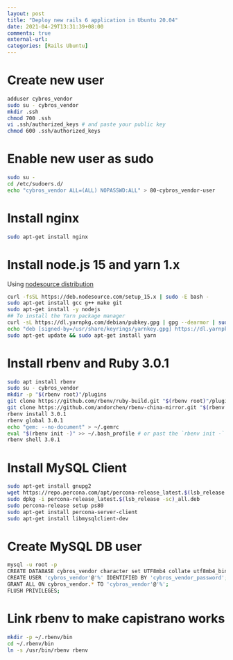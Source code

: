 ```yaml
---
layout: post
title: "Deploy new rails 6 application in Ubuntu 20.04"
date: 2021-04-29T13:31:39+08:00
comments: true
external-url: 
categories: [Rails Ubuntu]
---
```


# Create new user

```bash
adduser cybros_vendor
sudo su - cybros_vendor
mkdir .ssh
chmod 700 .ssh
vi .ssh/authorized_keys # and paste your public key
chmod 600 .ssh/authorized_keys
```

# Enable new user as sudo

```bash
sudo su -
cd /etc/sudoers.d/
echo "cybros_vendor ALL=(ALL) NOPASSWD:ALL" > 80-cybros_vendor-user
```

# Install nginx

```bash
sudo apt-get install nginx
```

# Install node.js 15 and yarn 1.x

Using [nodesource distribution](https://github.com/nodesource/distributions/blob/master/README.md#debinstall)

```bash
curl -fsSL https://deb.nodesource.com/setup_15.x | sudo -E bash -
sudo apt-get install gcc g++ make git
sudo apt-get install -y nodejs
## To install the Yarn package manager
curl -sL https://dl.yarnpkg.com/debian/pubkey.gpg | gpg --dearmor | sudo tee /usr/share/keyrings/yarnkey.gpg >/dev/null
echo "deb [signed-by=/usr/share/keyrings/yarnkey.gpg] https://dl.yarnpkg.com/debian stable main" | sudo tee /etc/apt/sources.list.d/yarn.list
sudo apt-get update && sudo apt-get install yarn
```

# Install rbenv and Ruby 3.0.1

```bash
sudo apt install rbenv
sudo su - cybros_vendor
mkdir -p "$(rbenv root)"/plugins
git clone https://github.com/rbenv/ruby-build.git "$(rbenv root)"/plugins/ruby-build
git clone https://github.com/andorchen/rbenv-china-mirror.git "$(rbenv root)"/plugins/rbenv-china-mirror
rbenv install 3.0.1
rbenv global 3.0.1
echo "gem: --no-document" > ~/.gemrc
eval "$(rbenv init -)" >> ~/.bash_profile # or past the `rbenv init -`
rbenv shell 3.0.1
```

# Install MySQL Client

```bash
sudo apt-get install gnupg2
wget https://repo.percona.com/apt/percona-release_latest.$(lsb_release -sc)_all.deb
sudo dpkg -i percona-release_latest.$(lsb_release -sc)_all.deb
sudo percona-release setup ps80
sudo apt-get install percona-server-client
sudo apt-get install libmysqlclient-dev
```

# Create MySQL DB user

```bash
mysql -u root -p
CREATE DATABASE cybros_vendor character set UTF8mb4 collate utf8mb4_bin;
CREATE USER 'cybros_vendor'@'%' IDENTIFIED BY 'cybros_vendor_password';
GRANT ALL ON cybros_vendor.* TO 'cybros_vendor'@'%';
FLUSH PRIVILEGES;
```

# Link rbenv to make capistrano works

```bash
mkdir -p ~/.rbenv/bin
cd ~/.rbenv/bin
ln -s /usr/bin/rbenv rbenv
```

